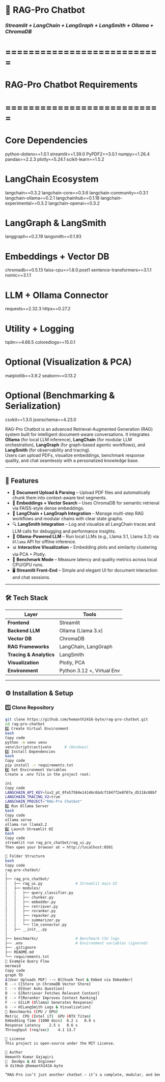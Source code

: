 # 💬 RAG-Pro Chatbot  
### _Streamlit + LangChain + LangGraph + LangSmith + Ollama + ChromaDB_
# ===========================
# RAG-Pro Chatbot Requirements
# ===========================

# Core Dependencies
python-dotenv==1.0.1
streamlit==1.39.0
PyPDF2==3.0.1
numpy==1.26.4
pandas==2.2.3
plotly==5.24.1
scikit-learn==1.5.2

# LangChain Ecosystem
langchain==0.3.2
langchain-core==0.3.6
langchain-community==0.3.1
langchain-ollama==0.2.1
langchainhub==0.1.18
langchain-experimental==0.3.2
langchain-openai==0.3.2

# LangGraph & LangSmith
langgraph==0.2.19
langsmith==0.1.93

# Embeddings + Vector DB
chromadb==0.5.13
faiss-cpu==1.8.0.post1
sentence-transformers==3.1.1
nomic==3.1.1

# LLM + Ollama Connector
requests==2.32.3
httpx==0.27.2

# Utility + Logging
tqdm==4.66.5
coloredlogs==15.0.1

# Optional (Visualization & PCA)
matplotlib==3.9.2
seaborn==0.13.2

# Optional (Benchmarking & Serialization)
csvkit==1.3.0
jsonschema==4.23.0


RAG-Pro Chatbot is an advanced Retrieval-Augmented Generation (RAG) system built for intelligent document-aware conversations. It integrates **Ollama** (for local LLM inference), **LangChain** (for modular LLM orchestration), **LangGraph** (for graph-based agentic workflows), and **LangSmith** (for observability and tracing).  
Users can upload PDFs, visualize embeddings, benchmark response quality, and chat seamlessly with a personalized knowledge base.

---

## 🚀 Features

- 📂 **Document Upload & Parsing** – Upload PDF files and automatically chunk them into context-aware text segments.  
- 🧠 **Embeddings + Vector Search** – Uses ChromaDB for semantic retrieval via FAISS-style dense embeddings.  
- 🔁 **LangChain + LangGraph Integration** – Manage multi-step RAG workflows and modular chains with clear state graphs.  
- 🔍 **LangSmith Integration** – Log and visualize all LangChain traces and LLM calls for debugging and performance insights.  
- 🧩 **Ollama-Powered LLM** – Run local LLMs (e.g., Llama 3.1, Llama 3.2) via `Ollama` API for offline inference.  
- 📊 **Interactive Visualization** – Embedding plots and similarity clustering via PCA + Plotly.  
- 🧪 **Benchmark Mode** – Measure latency and quality metrics across local CPU/GPU runs.  
- 🖥️ **Streamlit Front-End** – Simple and elegant UI for document interaction and chat sessions.

---

## 🛠️ Tech Stack

| Layer | Tools |
|-------|-------|
| **Frontend** | Streamlit |
| **Backend LLM** | Ollama (Llama 3.x) |
| **Vector DB** | ChromaDB |
| **RAG Frameworks** | LangChain, LangGraph |
| **Tracing & Analytics** | LangSmith |
| **Visualization** | Plotly, PCA |
| **Environment** | Python 3.12 +, Virtual Env |

---

## ⚙️ Installation & Setup

### 1️⃣ Clone Repository
```bash
git clone https://github.com/hemanth2416-byte/rag-pro-chatbot.git
cd rag-pro-chatbot
2️⃣ Create Virtual Environment
bash
Copy code
python -m venv venv
venv\Scripts\activate      # (Windows)
3️⃣ Install Dependencies
bash
Copy code
pip install -r requirements.txt
4️⃣ Set Environment Variables
Create a .env file in the project root:

ini
Copy code
LANGCHAIN_API_KEY=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
LANGCHAIN_TRACING_V2=true
LANGCHAIN_PROJECT="RAG-Pro Chatbot"
5️⃣ Run Ollama Server
bash
Copy code
ollama serve
ollama run llama3.2
6️⃣ Launch Streamlit UI
bash
Copy code
streamlit run rag_pro_chatbot/rag_ui.py
Then open your browser at → http://localhost:8501

🧭 Folder Structure
bash
Copy code
rag-pro-chatbot/
│
├── rag_pro_chatbot/
│   ├── rag_ui.py               # Streamlit main UI
│   ├── modules/
│   │   ├── query_classifier.py
│   │   ├── chunker.py
│   │   ├── embedder.py
│   │   ├── retriever.py
│   │   ├── reranker.py
│   │   ├── repacker.py
│   │   ├── summarizer.py
│   │   └── llm_connector.py
│   ├── __init__.py
│
├── benchmarks/                 # Benchmark CSV logs
├── .env                        # Environment variables (ignored)
├── .gitignore
├── README.md
└── requirements.txt
🧩 Example Query Flow
mermaid
Copy code
graph TD
A[User Uploads PDF] --> B[Chunk Text & Embed via Embedder]
B --> C[Store in ChromaDB Vector Store]
C --> D[User Asks Question]
D --> E[Retriever Fetches Relevant Context]
E --> F[Reranker Improves Context Ranking]
F --> G[LLM (Ollama) Generates Response]
G --> H[LangSmith Logs & Visualization]
🧠 Benchmarks (CPU / GPU)
Metric	CPU (Intel i7)	GPU (RTX Titan)
Embedding Time (1000 docs)	6.2 s	0.9 s
Response Latency	2.5 s	0.6 s
Throughput (req/sec)	4.1	13.7

🧾 License
This project is open-source under the MIT License.

🤝 Author
Hemanth Kumar Gajagiri
💼  DevOps & AI Engineer
🌐 GitHub @hemanth2416-byte

“RAG-Pro isn’t just another chatbot — it’s a complete, modular, and benchmark-ready RAG system designed for extensibility and real-world AI applications.”
